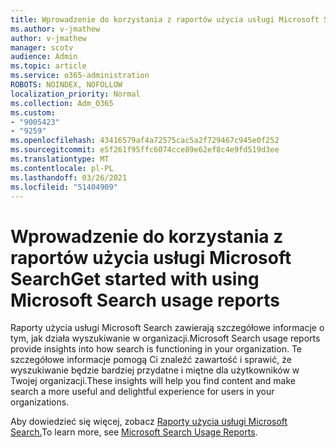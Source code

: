 ```yaml
---
title: Wprowadzenie do korzystania z raportów użycia usługi Microsoft Search
ms.author: v-jmathew
author: v-jmathew
manager: scotv
audience: Admin
ms.topic: article
ms.service: o365-administration
ROBOTS: NOINDEX, NOFOLLOW
localization_priority: Normal
ms.collection: Adm_O365
ms.custom:
- "9005423"
- "9259"
ms.openlocfilehash: 43416579af4a72575cac5a2f729467c945e0f252
ms.sourcegitcommit: e5f261f95ffc6074cce89e62ef8c4e9fd519d3ee
ms.translationtype: MT
ms.contentlocale: pl-PL
ms.lasthandoff: 03/26/2021
ms.locfileid: "51404909"
---
```

# <a name="get-started-with-using-microsoft-search-usage-reports"></a><span data-ttu-id="f593c-102">Wprowadzenie do korzystania z raportów użycia usługi Microsoft Search</span><span class="sxs-lookup"><span data-stu-id="f593c-102">Get started with using Microsoft Search usage reports</span></span>

<span data-ttu-id="f593c-103">Raporty użycia usługi Microsoft Search zawierają szczegółowe informacje o tym, jak działa wyszukiwanie w organizacji.</span><span class="sxs-lookup"><span data-stu-id="f593c-103">Microsoft Search usage reports provide insights into how search is functioning in your organization.</span></span> <span data-ttu-id="f593c-104">Te szczegółowe informacje pomogą Ci znaleźć zawartość i sprawić, że wyszukiwanie będzie bardziej przydatne i miętne dla użytkowników w Twojej organizacji.</span><span class="sxs-lookup"><span data-stu-id="f593c-104">These insights will help you find content and make search a more useful and delightful experience for users in your organizations.</span></span>

<span data-ttu-id="f593c-105">Aby dowiedzieć się więcej, zobacz [Raporty użycia usługi Microsoft Search.](https://go.microsoft.com/fwlink/?linkid=2152048)</span><span class="sxs-lookup"><span data-stu-id="f593c-105">To learn more, see [Microsoft Search Usage Reports](https://go.microsoft.com/fwlink/?linkid=2152048).</span></span>
